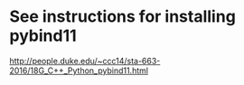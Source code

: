# See instructions for installing pybind11

http://people.duke.edu/~ccc14/sta-663-2016/18G_C++_Python_pybind11.html
